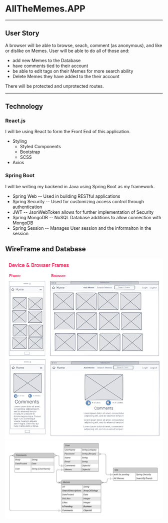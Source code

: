 # AllTheMemes.APP
***

## User Story

A browser will be able to browse, seach, comment (as anonymous), and like or dislike on Memes.
User will be able to do all of those and:
* add new Memes to the Database
* have comments tied to their account
* be able to edit tags on their Memes for more search ability
* Delete Memes they have added to the their account

There will be protected and unprotected routes.
***

## Technology

### React.js
I will be using React to form the Front End of this application.
* Styling 
    * Styled Components
    * Bootstrap
    * SCSS
* Axios

### Spring Boot
I will be writing my backend in Java using Spring Boot as my framework.
* Spring Web -- Used in building RESTful applications
* Spring Security -- Used for customizing access control through authentication
* JWT -- JsonWebToken allows for further implementation of Security
* Spring MongoDB -- NoSQL Database additions to allow connection with MongoDB
* Spring Session -- Manages User session and the informaiton in the session


## WireFrame and Database
![WireFrame](PitchDocs/HomePage.png)
![Database](PitchDocs/RSM.jpeg)